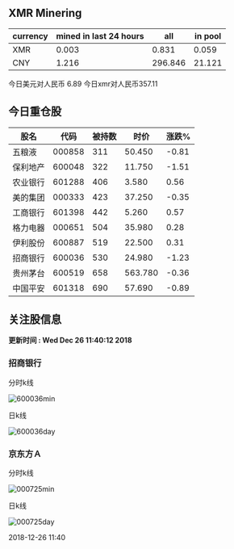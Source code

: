 ## XMR Minering

|currency|mined in last 24 hours|all|in pool|
|---|---|---|---|
|XMR|0.003|0.831|0.059|
|CNY|1.216|296.846|21.121|

今日美元对人民币 6.89	今日xmr对人民币357.11


## 今日重仓股 

|股名|代码|被持数|时价|涨跌%|
|---|---|---|---|---|
|五粮液|000858|311|50.450|-0.81|
|保利地产|600048|322|11.750|-1.51|
|农业银行|601288|406|3.580|0.56|
|美的集团|000333|423|37.250|-0.35|
|工商银行|601398|442|5.260|0.57|
|格力电器|000651|504|35.980|0.28|
|伊利股份|600887|519|22.500|0.31|
|招商银行|600036|530|24.980|-1.23|
|贵州茅台|600519|658|563.780|-0.36|
|中国平安|601318|690|57.690|-0.89|

## 关注股信息
**更新时间 : Wed Dec 26 11:40:12 2018**
### 招商银行 
分时k线

![600036min](http://image.sinajs.cn/newchart/min/n/sh600036.gif)

日k线

![600036day](http://image.sinajs.cn/newchart/daily/n/sh600036.gif)

### 京东方Ａ 
分时k线

![000725min](http://image.sinajs.cn/newchart/min/n/sz000725.gif)

日k线

![000725day](http://image.sinajs.cn/newchart/daily/n/sz000725.gif)

2018-12-26 11:40